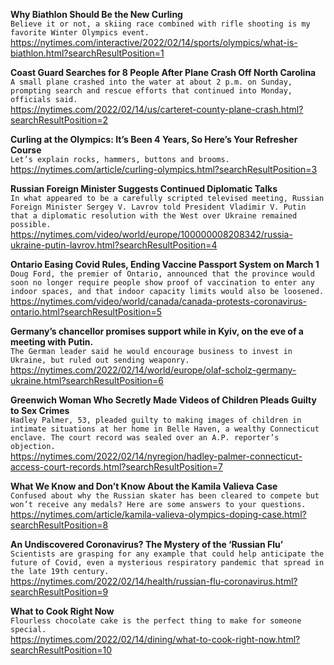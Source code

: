 **Why Biathlon Should Be the New Curling**\
`Believe it or not, a skiing race combined with rifle shooting is my favorite Winter Olympics event.`\
https://nytimes.com/interactive/2022/02/14/sports/olympics/what-is-biathlon.html?searchResultPosition=1

**Coast Guard Searches for 8 People After Plane Crash Off North Carolina**\
`A small plane crashed into the water at about 2 p.m. on Sunday, prompting search and rescue efforts that continued into Monday, officials said.`\
https://nytimes.com/2022/02/14/us/carteret-county-plane-crash.html?searchResultPosition=2

**Curling at the Olympics: It’s Been 4 Years, So Here’s Your Refresher Course**\
`Let’s explain rocks, hammers, buttons and brooms.`\
https://nytimes.com/article/curling-olympics.html?searchResultPosition=3

**Russian Foreign Minister Suggests Continued Diplomatic Talks**\
`In what appeared to be a carefully scripted televised meeting, Russian Foreign Minister Sergey V. Lavrov told President Vladimir V. Putin that a diplomatic resolution with the West over Ukraine remained possible.`\
https://nytimes.com/video/world/europe/100000008208342/russia-ukraine-putin-lavrov.html?searchResultPosition=4

**Ontario Easing Covid Rules, Ending Vaccine Passport System on March 1**\
`Doug Ford, the premier of Ontario, announced that the province would soon no longer require people show proof of vaccination to enter any indoor spaces, and that indoor capacity limits would also be loosened.`\
https://nytimes.com/video/world/canada/canada-protests-coronavirus-ontario.html?searchResultPosition=5

**Germany’s chancellor promises support while in Kyiv, on the eve of a meeting with Putin.**\
`The German leader said he would encourage business to invest in Ukraine, but ruled out sending weaponry.`\
https://nytimes.com/2022/02/14/world/europe/olaf-scholz-germany-ukraine.html?searchResultPosition=6

**Greenwich Woman Who Secretly Made Videos of Children Pleads Guilty to Sex Crimes**\
`Hadley Palmer, 53, pleaded guilty to making images of children in intimate situations at her home in Belle Haven, a wealthy Connecticut enclave. The court record was sealed over an A.P. reporter’s objection.`\
https://nytimes.com/2022/02/14/nyregion/hadley-palmer-connecticut-access-court-records.html?searchResultPosition=7

**What We Know and Don’t Know About the Kamila Valieva Case**\
`Confused about why the Russian skater has been cleared to compete but won’t receive any medals? Here are some answers to your questions.`\
https://nytimes.com/article/kamila-valieva-olympics-doping-case.html?searchResultPosition=8

**An Undiscovered Coronavirus? The Mystery of the ‘Russian Flu’**\
`Scientists are grasping for any example that could help anticipate the future of Covid, even a mysterious respiratory pandemic that spread in the late 19th century.`\
https://nytimes.com/2022/02/14/health/russian-flu-coronavirus.html?searchResultPosition=9

**What to Cook Right Now**\
`Flourless chocolate cake is the perfect thing to make for someone special.`\
https://nytimes.com/2022/02/14/dining/what-to-cook-right-now.html?searchResultPosition=10

